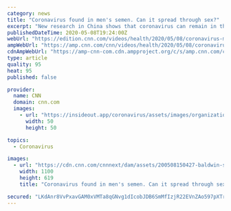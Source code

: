 ```yaml
---
category: news
title: "Coronavirus found in men's semen. Can it spread through sex?"
excerpt: "New research in China shows that coronavirus can remain in the semen of men who have been formerly diagnosed with the illness."
publishedDateTime: 2020-05-08T19:24:00Z
webUrl: "https://edition.cnn.com/videos/health/2020/05/08/coronavirus-mens-semen-baldwin-intv-nr-vpx.cnn"
ampWebUrl: "https://amp.cnn.com/cnn/videos/health/2020/05/08/coronavirus-mens-semen-baldwin-intv-nr-vpx.cnn"
cdnAmpWebUrl: "https://amp-cnn-com.cdn.ampproject.org/c/s/amp.cnn.com/cnn/videos/health/2020/05/08/coronavirus-mens-semen-baldwin-intv-nr-vpx.cnn"
type: article
quality: 95
heat: 95
published: false

provider:
  name: CNN
  domain: cnn.com
  images:
    - url: "https://insideout.app/coronavirus/assets/images/organizations/cnn.com-50x50.jpg"
      width: 50
      height: 50

topics:
  - Coronavirus

images:
  - url: "https://cdn.cnn.com/cnnnext/dam/assets/200508150427-baldwin-super-tease.jpg"
    width: 1100
    height: 619
    title: "Coronavirus found in men's semen. Can it spread through sex?"

secured: "LKdAnr8VvPxavGAM0xVMTa8qGNvg1dIcobJDB6SmMfIzjR22EVnZAo597pXTrmnmN0abJ88JGzjj5Q16ixqJviNjuMPMO9dSOfyU+l+O1bLMSnRzOEI1oWWPqZBGrWDnjBqL4nCUtekl9OgCyKKDSHI/CTCXXFmkA/YjOEpLAqlurKeefn46LX8YbFqj7xFuoLCfwiIiV1WK9KuXU4Erw5rgwacvdueOc6FG7W5l+iY4TCgMZ8omNZf9g4tgzLRgt5+6VYp/4hHHnLu5zpwAocuH/XdCnmeyPHQcMv7qZQGZAc/RzA8BGuDRkf6T8WOrJdtbI7d3kJ9/3Nc2efgSwYeUN4RXdcgIE1/fedU9Gkm1+UU+yshwY3VxeL3RmACy0reGBExAma2meWqc3kRCL0FxDdpqDMmm/FOdadIIOnXm7ikQyLfCCnGvbUS9HW+MEOIMlMti8hitsCGcbY17mn2JYDv+jRe1D7JSjZ1BkDs=;j+waQpoxAL1MHue5cAWuwg=="
---
```



